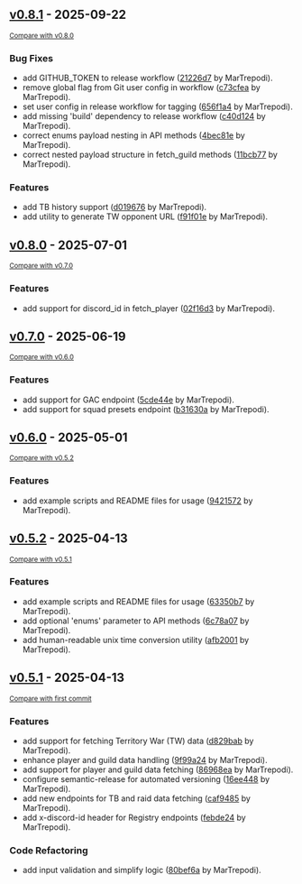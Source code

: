 <!-- insertion marker -->

## [v0.8.1](https://github.com/MarTrepodi/mhanndalorian-bot-api/releases/tag/v0.8.1) - 2025-09-22

<small>[Compare with v0.8.0](https://github.com/MarTrepodi/mhanndalorian-bot-api/compare/v0.8.0...v0.8.1)</small>

### Bug Fixes

- add GITHUB_TOKEN to release workflow ([21226d7](https://github.com/MarTrepodi/mhanndalorian-bot-api/commit/21226d7511905b17d4431f111df759d9a3ba3be7) by MarTrepodi).
- remove global flag from Git user config in workflow ([c73cfea](https://github.com/MarTrepodi/mhanndalorian-bot-api/commit/c73cfea095910ba42ac58cb2a9b1ce02e03c8053) by MarTrepodi).
- set user config in release workflow for tagging ([656f1a4](https://github.com/MarTrepodi/mhanndalorian-bot-api/commit/656f1a4ca20816d07ca2ae9ec8201f3148287bbb) by MarTrepodi).
- add missing 'build' dependency to release workflow ([c40d124](https://github.com/MarTrepodi/mhanndalorian-bot-api/commit/c40d124965597f8c6679425cd5dd64e815f49631) by MarTrepodi).
- correct enums payload nesting in API methods ([4bec81e](https://github.com/MarTrepodi/mhanndalorian-bot-api/commit/4bec81e6673a84022aafc1ab80a1500678ee4c52) by MarTrepodi).
- correct nested payload structure in fetch_guild methods ([11bcb77](https://github.com/MarTrepodi/mhanndalorian-bot-api/commit/11bcb77687d5a95e5b4b2f4052b2c4a3803fc296) by MarTrepodi).

### Features

- add TB history support ([d019676](https://github.com/MarTrepodi/mhanndalorian-bot-api/commit/d019676d55411257d147f049f3f7bf2e6bbe2e5b) by MarTrepodi).
- add utility to generate TW opponent URL ([f91f01e](https://github.com/MarTrepodi/mhanndalorian-bot-api/commit/f91f01e410ab9ecdf8258dc263e15cfbe3d2caf6) by MarTrepodi).

## [v0.8.0](https://github.com/MarTrepodi/mhanndalorian-bot-api/releases/tag/v0.8.0) - 2025-07-01

<small>[Compare with v0.7.0](https://github.com/MarTrepodi/mhanndalorian-bot-api/compare/v0.7.0...v0.8.0)</small>

### Features

- add support for discord_id in fetch_player ([02f16d3](https://github.com/MarTrepodi/mhanndalorian-bot-api/commit/02f16d3883a7c6634be3c51536502d959422a5c5) by MarTrepodi).

## [v0.7.0](https://github.com/MarTrepodi/mhanndalorian-bot-api/releases/tag/v0.7.0) - 2025-06-19

<small>[Compare with v0.6.0](https://github.com/MarTrepodi/mhanndalorian-bot-api/compare/v0.6.0...v0.7.0)</small>

### Features

- add support for GAC endpoint ([5cde44e](https://github.com/MarTrepodi/mhanndalorian-bot-api/commit/5cde44ebc7008c80d605a479d3811157be2d97be) by MarTrepodi).
- add support for squad presets endpoint ([b31630a](https://github.com/MarTrepodi/mhanndalorian-bot-api/commit/b31630aa93fecb3182c9ff0c8ca2f55825d4b6d5) by MarTrepodi).

## [v0.6.0](https://github.com/MarTrepodi/mhanndalorian-bot-api/releases/tag/v0.6.0) - 2025-05-01

<small>[Compare with v0.5.2](https://github.com/MarTrepodi/mhanndalorian-bot-api/compare/v0.5.2...v0.6.0)</small>

### Features

- add example scripts and README files for
  usage ([9421572](https://github.com/MarTrepodi/mhanndalorian-bot-api/commit/942157202fa58f632b2b3f9aa62aa24f5b6b092d)
  by MarTrepodi).

## [v0.5.2](https://github.com/MarTrepodi/mhanndalorian-bot-api/releases/tag/v0.5.2) - 2025-04-13

<small>[Compare with v0.5.1](https://github.com/MarTrepodi/mhanndalorian-bot-api/compare/v0.5.1...v0.5.2)</small>

### Features

- add example scripts and README files for
  usage ([63350b7](https://github.com/MarTrepodi/mhanndalorian-bot-api/commit/63350b75bf409206bd84a7096dbf9c73aacbf790)
  by MarTrepodi).
- add optional 'enums' parameter to API
  methods ([6c78a07](https://github.com/MarTrepodi/mhanndalorian-bot-api/commit/6c78a072bdb1c76e8d37ade5bec88b588f772b62)
  by MarTrepodi).
- add human-readable unix time conversion
  utility ([afb2001](https://github.com/MarTrepodi/mhanndalorian-bot-api/commit/afb2001f5ce8672cc3fc3d5c7b0812f50201a859)
  by MarTrepodi).

## [v0.5.1](https://github.com/MarTrepodi/mhanndalorian-bot-api/releases/tag/v0.5.1) - 2025-04-13

<small>[Compare with first commit](https://github.com/MarTrepodi/mhanndalorian-bot-api/compare/d8ca0c85027fde044efebcfd42923012183ec2d1...v0.5.1)</small>

### Features

- add support for fetching Territory War (TW)
  data ([d829bab](https://github.com/MarTrepodi/mhanndalorian-bot-api/commit/d829bab68808069dcc02e430531ea9bd4b0fa792)
  by MarTrepodi).
- enhance player and guild data
  handling ([9f99a24](https://github.com/MarTrepodi/mhanndalorian-bot-api/commit/9f99a24470748f54d96e9b6ae64c37446a3ed0bf)
  by MarTrepodi).
- add support for player and guild data
  fetching ([86968ea](https://github.com/MarTrepodi/mhanndalorian-bot-api/commit/86968ea93716da5be848042e3af4d5adc336aca8)
  by MarTrepodi).
- configure semantic-release for automated
  versioning ([16ee448](https://github.com/MarTrepodi/mhanndalorian-bot-api/commit/16ee448dfbf0380e400b2b0c88e2271ffef13f87)
  by MarTrepodi).
- add new endpoints for TB and raid data
  fetching ([caf9485](https://github.com/MarTrepodi/mhanndalorian-bot-api/commit/caf94852f32b1a918e43d66c6ad9180cff2da32b)
  by MarTrepodi).
- add x-discord-id header for Registry
  endpoints ([febde24](https://github.com/MarTrepodi/mhanndalorian-bot-api/commit/febde24cc746e5ba8373610182aa54aa0d8aa175)
  by MarTrepodi).

### Code Refactoring

- add input validation and simplify
  logic ([80bef6a](https://github.com/MarTrepodi/mhanndalorian-bot-api/commit/80bef6ab2bdf87ab2351891550bc748f136666c8)
  by MarTrepodi).
